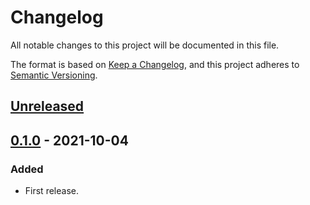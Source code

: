 # Changelog

All notable changes to this project will be documented in this file.

The format is based on [Keep a Changelog](https://keepachangelog.com/en/1.0.0/),
and this project adheres to [Semantic Versioning](https://semver.org/spec/v2.0.0.html).

## [Unreleased]

## [0.1.0] - 2021-10-04

### Added

- First release.

[Unreleased]: https://github.com/giantswarm/azure-storageclasses/compare/v0.1.0...HEAD
[0.1.0]: https://github.com/giantswarm/azure-storageclasses/releases/tag/v0.1.0
